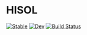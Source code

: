 # HISOL

[![Stable](https://img.shields.io/badge/docs-stable-blue.svg)](https://LupoLab.github.io/HISOL.jl/stable/)
[![Dev](https://img.shields.io/badge/docs-dev-blue.svg)](https://LupoLab.github.io/HISOL.jl/dev/)
[![Build Status](https://github.com/LupoLab/HISOL.jl/actions/workflows/CI.yml/badge.svg?branch=master)](https://github.com/LupoLab/HISOL.jl/actions/workflows/CI.yml?query=branch%3Amaster)
